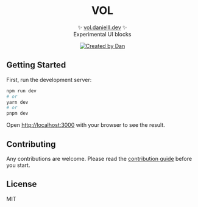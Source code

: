 <p align="center">
  <!-- <img src="logo.svg" width="200px" align="center" alt="Zod logo" /> -->
  <h1 align="center">VOL</h1>
  <p align="center">
    ✨ <a href="https://github.com/duongductrong/vol">vol.danielll.dev</a> ✨
    <br/>
    Experimental UI blocks
  </p>
</p>

<!-- <p align="center">
  <img src="./src/assets/docs/demo.gif" />
</p> -->

<p align="center">
  <a href="https://github.com/duongductrong" rel="nofollow"><img src="https://img.shields.io/badge/created%20by-@duongductrong-4BBAAB.svg" alt="Created by Dan"></a>
</p>

## Getting Started

First, run the development server:

```bash
npm run dev
# or
yarn dev
# or
pnpm dev
```

Open [http://localhost:3000](http://localhost:3000) with your browser to see the result.

## Contributing

Any contributions are welcome. Please read the [contribution guide](./CONTRIBUTING.md) before you start.

## License

MIT